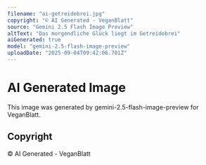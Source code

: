 ```yaml
---
filename: "ai-getreidebrei.jpg"
copyright: "© AI Generated - VeganBlatt"
source: "Gemini 2.5 Flash Image Preview"
altText: "Das morgendliche Glück liegt im Getreidebrei"
aiGenerated: true
model: "gemini-2.5-flash-image-preview"
uploadDate: "2025-09-04T09:42:06.701Z"
---
```


# AI Generated Image

This image was generated by gemini-2.5-flash-image-preview for VeganBlatt.

## Copyright
© AI Generated - VeganBlatt
